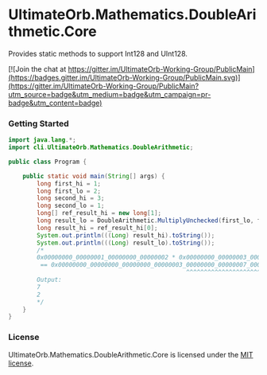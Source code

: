 # UltimateOrb.Mathematics.DoubleArithmetic.Core

Provides static methods to support Int128 and UInt128.

[![Join the chat at https://gitter.im/UltimateOrb-Working-Group/PublicMain](https://badges.gitter.im/UltimateOrb-Working-Group/PublicMain.svg)](https://gitter.im/UltimateOrb-Working-Group/PublicMain?utm_source=badge&utm_medium=badge&utm_campaign=pr-badge&utm_content=badge)

### Getting Started

```java
import java.lang.*;
import cli.UltimateOrb.Mathematics.DoubleArithmetic;

public class Program {

    public static void main(String[] args) {
        long first_hi = 1;
        long first_lo = 2;
        long second_hi = 3;
        long second_lo = 1;
        long[] ref_result_hi = new long[1];
        long result_lo = DoubleArithmetic.MultiplyUnchecked(first_lo, first_hi, second_lo, second_hi, ref_result_hi);
        long result_hi = ref_result_hi[0];
        System.out.println(((Long) result_hi).toString());
        System.out.println(((Long) result_lo).toString());
        /*
        0x00000000_00000001_00000000_00000002 * 0x00000000_00000003_00000000_00000001
         == 0x00000000_00000000_00000000_00000003_00000000_00000007_00000000_00000002
                                                  ^^^^^^^^^^^^^^^^^^^^^^^^^^^^^^^^^^^
        Output:
        7
        2
        */
    }
}
```

### License

UltimateOrb.Mathematics.DoubleArithmetic.Core is licensed under the [MIT license](LICENSE).
